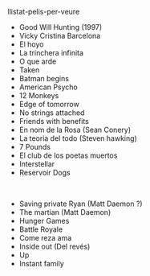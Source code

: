 llistat-pelis-per-veure

* Good Will Hunting (1997)
* Vicky Cristina Barcelona
* El hoyo
* La trinchera infinita
* O que arde
* Taken
* Batman begins
* American Psycho
* 12 Monkeys
* Edge of tomorrow
* No strings attached
* Friends with benefits
* En nom de la Rosa (Sean Conery)
* La teoria del todo (Steven hawking)
* 7 Pounds
* El club de los poetas muertos
* Interstellar
* Reservoir Dogs

<br>

* Saving private Ryan (Matt Daemon ?)
* The martian (Matt Daemon)
* Hunger Games
* Battle Royale
* Come reza ama
* Inside out (Del revés)
* Up
* Instant family
